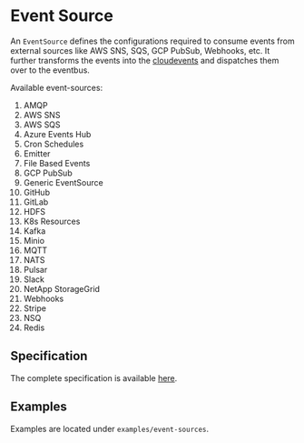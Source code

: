 # Event Source

An `EventSource` defines the configurations required to consume events from external sources  like AWS SNS, SQS, GCP PubSub, Webhooks, etc. It further 
transforms the events into the [cloudevents](https://github.com/cloudevents/spec) and dispatches them over to the eventbus.

Available event-sources:

1. AMQP
1. AWS SNS
1. AWS SQS
1. Azure Events Hub
1. Cron Schedules
1. Emitter
1. File Based Events
1. GCP PubSub
1. Generic EventSource
1. GitHub
1. GitLab
1. HDFS
1. K8s Resources
1. Kafka
1. Minio
1. MQTT
1. NATS
1. Pulsar
1. Slack
1. NetApp StorageGrid
1. Webhooks
1. Stripe
1. NSQ
1. Redis


## Specification
The complete specification is available [here](https://github.com/argoproj/argo-events/blob/master/api/event-source.md).

## Examples
Examples are located under `examples/event-sources`.
